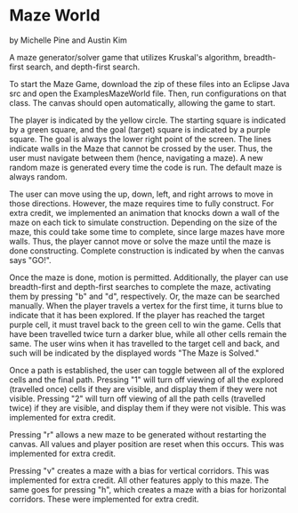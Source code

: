 # Maze World
by Michelle Pine and Austin Kim

A maze generator/solver game that utilizes Kruskal's algorithm, breadth-first search, and depth-first search. 

To start the Maze Game, download the zip of these files into an Eclipse Java src and open the ExamplesMazeWorld file. Then, run configurations on that class. The canvas should open automatically, allowing the game to start.

The player is indicated by the yellow circle. The starting square is indicated by a green square, and the goal (target) square is indicated by a purple square. The goal is always the lower right point of the screen. The lines indicate walls in the Maze that cannot be crossed by the user. Thus, the user must navigate between them (hence, navigating a maze). A new random maze is generated every time the code is run. The default maze is always random. 

The user can move using the up, down, left, and right arrows to move in those directions. However, the maze requires time to fully construct. For extra credit, we implemented an animation that knocks down a wall of the maze on each tick to simulate construction. Depending on the size of the maze, this could take some time to complete, since large mazes have more walls. Thus, the player cannot move or solve the maze until the maze is done constructing. Complete construction is indicated by when the canvas says "GO!". 

Once the maze is done, motion is permitted. Additionally, the player can use breadth-first and depth-first searches to complete the maze, activating them by pressing "b" and "d", respectively. Or, the maze can be searched manually. When the player travels a vertex for the first time, it turns blue to indicate that it has been explored. If the player has reached the target purple cell, it must travel back to the green cell to win the game. Cells that have been travelled twice turn a darker blue, while all other cells remain the same. The user wins when it has travelled to the target cell and back, and such will be indicated by the displayed words "The Maze is Solved."

Once a path is established, the user can toggle between all of the explored cells and the final path. Pressing "1" will turn off viewing of all the explored (travelled once) cells if they are visible, and display them if they were not visible. Pressing "2" will turn off viewing of all the path cells (travelled twice) if they are visible, and display them if they were not visible. This was implemented for extra credit. 

Pressing "r" allows a new maze to be generated without restarting the canvas. All values and player position are reset when this occurs. This was implemented for extra credit. 

Pressing "v" creates a maze with a bias for vertical corridors. This was implemented for extra credit. All other features apply to this maze. The same goes for pressing "h", which creates a maze with a bias for horizontal corridors. These were implemented for extra credit. 
